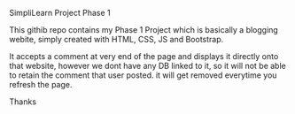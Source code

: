 SimpliLearn Project Phase 1

This githib repo contains my Phase 1 Project which is basically a blogging webite, simply created with HTML, CSS, JS and Bootstrap.

It accepts a comment at very end of the page and displays it directly onto that website, however we dont have any DB linked to it, so it will not be able to retain the comment that user posted. it will get removed everytime you refresh the page.

Thanks
